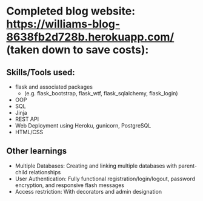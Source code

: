 # Completed blog website: https://williams-blog-8638fb2d728b.herokuapp.com/ (taken down to save costs):

## Skills/Tools used:
* flask and associated packages
  * (e.g. flask_bootstrap, flask_wtf, flask_sqlalchemy, flask_login)  
* OOP  
* SQL
* Jinja
* REST API
* Web Deployment using Heroku, gunicorn, PostgreSQL
* HTML/CSS

## **Other learnings**
* Multiple Databases: Creating and linking multiple databases with parent-child relationships
* User Authentication: Fully functional registration/login/logout, password encryption, and responsive flash messages
* Access restriction: With decorators and admin designation
